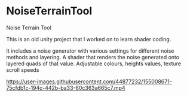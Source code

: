 # NoiseTerrainTool
Noise Terrain Tool

This is an old unity project that I worked on to learn shader coding.

It includes a noise generator with various settings for different noise methods and layering. A shader that renders the noise generated onto layered quads of that value. Adjustable colours, heights values, texture scroll speeds

https://user-images.githubusercontent.com/44877232/155008671-75cfdb1c-194c-442b-ba33-60c363a665c7.mp4

